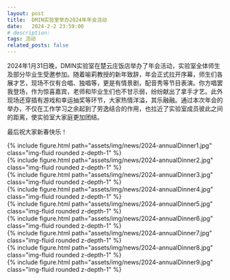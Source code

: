 ```yaml
---
layout: post
title:  DMIN实验室举办2024年年会活动
date:   2024-2-2 23:59:00
# description:
tags: 活动
related_posts: false
---
```


2024年1月31日晚，DMIN实验室在楚云庄饭店举办了年会活动，实验室全体师生及部分毕业生受邀参加。随着喻莉教授的新年致辞，年会正式拉开序幕，师生们各展才艺，现场不仅有合唱、独唱等，更是有情景剧，配音秀等节目表演。你方唱罢我登场，作为惊喜嘉宾，老师和毕业生们也不甘示弱，纷纷献出了拿手才艺。此外现场还穿插有游戏和幸运抽奖等环节，大家热情洋溢，其乐融融。通过本次年会的举办，不仅在工作学习之余起到了劳逸结合的作用，也拉近了实验室成员彼此之间的距离，使实验室大家庭更加团结。

最后祝大家新春快乐！



<div class="row mt-3">
    <div class="col-sm mt-3 mt-md-0">
        {% include figure.html path="assets/img/news/2024-annualDinner1.jpg" class="img-fluid rounded z-depth-1" %}
    </div>
</div>

<div class="row mt-3">
    <div class="col-sm mt-3 mt-md-0">
        {% include figure.html path="assets/img/news/2024-annualDinner2.jpg" class="img-fluid rounded z-depth-1" %}
    </div>
</div>

<div class="row mt-3">
    <div class="col-sm mt-3 mt-md-0">
        {% include figure.html path="assets/img/news/2024-annualDinner3.jpg" class="img-fluid rounded z-depth-1" %}
    </div>
</div>

<div class="row mt-3">
    <div class="col-sm mt-3 mt-md-0">
        {% include figure.html path="assets/img/news/2024-annualDinner4.jpg" class="img-fluid rounded z-depth-1" %}
    </div>
</div>

<div class="row mt-3">
    <div class="col-sm mt-3 mt-md-0">
        {% include figure.html path="assets/img/news/2024-annualDinner5.jpg" class="img-fluid rounded z-depth-1" %}
    </div>
</div>

<div class="row mt-3">
    <div class="col-sm mt-3 mt-md-0">
        {% include figure.html path="assets/img/news/2024-annualDinner6.jpg" class="img-fluid rounded z-depth-1" %}
    </div>
</div>

<div class="row mt-3">
    <div class="col-sm mt-3 mt-md-0">
        {% include figure.html path="assets/img/news/2024-annualDinner7.jpg" class="img-fluid rounded z-depth-1" %}
    </div>
</div>

<div class="row mt-3">
    <div class="col-sm mt-3 mt-md-0">
        {% include figure.html path="assets/img/news/2024-annualDinner8.jpg" class="img-fluid rounded z-depth-1" %}
    </div>
</div>

<div class="row mt-3">
    <div class="col-sm mt-3 mt-md-0">
        {% include figure.html path="assets/img/news/2024-annualDinner9.jpg" class="img-fluid rounded z-depth-1" %}
    </div>
</div>